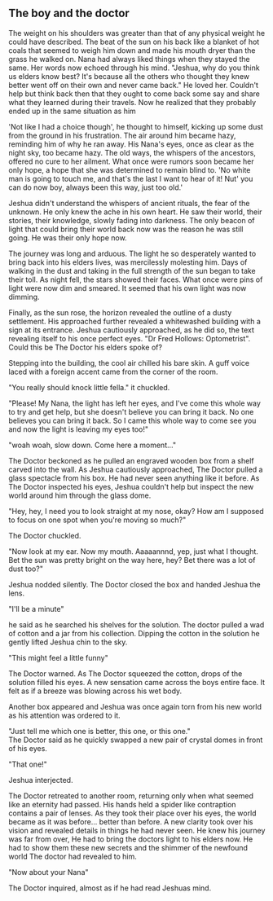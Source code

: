## The boy and the doctor

The weight on his shoulders was greater than that of any physical weight he could have described. The beat of the sun on his back like a blanket of hot coals that seemed to weigh him down and made his mouth dryer than the grass he walked on. Nana had always liked things when they stayed the same. Her words now echoed through his mind. "Jeshua, why do you think us elders know best? It's because all the others who thought they knew better went off on their own and never came back." He loved her. Couldn't help but think back then that they ought to come back some say and share what they learned during their travels. Now he realized that they probably ended up in the same situation as him

'Not like I had a choice though', he thought to himself, kicking up some dust from the ground in his frustration. The air around him became hazy, reminding him of why he ran away. His Nana's eyes, once as clear as the night sky, too became hazy. The old ways, the whispers of the ancestors, offered no cure to her ailment. What once were rumors soon became her only hope, a hope that she was determined to remain blind to. 'No white man is going to touch me, and that's the last I want to hear of it! Nut' you can do now boy, always been this way, just too old.'

Jeshua didn't understand the whispers of ancient rituals, the fear of the unknown. He only knew the ache in his own heart. He saw their world, their stories, their knowledge, slowly fading into darkness. The only beacon of light that could bring their world back now was the reason he was still going. He was their only hope now. 

The journey was long and arduous. The light he so desperately wanted to bring back into his elders lives, was mercilessly molesting him. Days of walking in the dust and taking in the full strength of the sun began to take their toll. As night fell, the stars showed their faces. What once were pins of light were now dim and smeared. It seemed that his own light was now dimming. 

Finally, as the sun rose, the horizon revealed the outline of a dusty settlement. His approached further revealed a whitewashed building with a sign at its entrance. Jeshua cautiously approached, as he did so, the text revealing itself to his once perfect eyes. "Dr Fred Hollows: Optometrist". Could this be The Doctor his elders spoke of?

Stepping into the building, the cool air chilled his bare skin. A guff voice laced with a foreign accent came from the corner of the room. 

"You really should knock little fella." it chuckled. 

"Please! My Nana, the light has left her eyes, and I've come this whole way to try and get help, but she doesn't believe you can bring it back. No one believes you can bring it back. 
So I came this whole way to come see you and now the light is leaving my eyes too!"

"woah woah, slow down. Come here a moment..." 

The Doctor beckoned as he pulled an engraved wooden box from a shelf carved into the wall. As Jeshua cautiously approached, The Doctor pulled a glass spectacle from his box. He had never seen anything like it before. As The Doctor inspected his eyes, Jeshua couldn't help but inspect the new world around him through the glass dome.

"Hey, hey, I need you to look straight at my nose, okay? How am I supposed to focus on one spot when you're moving so much?" 

The Doctor chuckled. 

"Now look at my ear. Now my mouth. Aaaaannnd, yep, just what I thought. Bet the sun was pretty bright on the way here, hey? Bet there was a lot of dust too?" 

Jeshua nodded silently. The Doctor closed the box and handed Jeshua the lens. 

"I'll be a minute" 

he said as he searched his shelves for the solution. The doctor pulled a wad of cotton and a jar from his collection. Dipping the cotton in the solution he gently lifted Jeshua chin to the sky. 

"This might feel a little funny" 

The Doctor warned. As The Doctor squeezed the cotton, drops of the solution filled his eyes. A new sensation came across the boys entire face. It felt as if a breeze was blowing across his wet body.

Another box appeared and Jeshua was once again torn from his new world as his attention was ordered to it. 

"Just tell me which one is better, this one, or this one." 
\
The Doctor said as he quickly swapped a new pair of crystal domes in front of his eyes.

"That one!" 

Jeshua interjected.

The Doctor retreated to another room, returning only when what seemed like an eternity had passed. His hands held a spider like contraption contains a pair of lenses. As they took their place over his eyes, the world became as it was before... better than before. A new clarity took over his vision and revealed details in things he had never seen.
He knew his journey was far from over, He had to bring the doctors light to his elders now. He had to show them these new secrets and the shimmer of the newfound world The doctor had revealed to him.

"Now about your Nana" 

The Doctor inquired, almost as if he had read Jeshuas mind.


